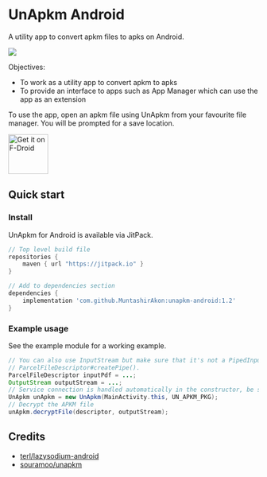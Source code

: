 # UnApkm Android

A utility app to convert apkm files to apks on Android.

[![](https://jitpack.io/v/MuntashirAkon/unapkm-android.svg)](https://jitpack.io/#MuntashirAkon/unapkm-android)

Objectives:
- To work as a utility app to convert apkm to apks
- To provide an interface to apps such as App Manager which can use the app as an extension

To use the app, open an apkm file using UnApkm from your favourite file manager. You will be prompted for a save location.

[<img src="https://fdroid.gitlab.io/artwork/badge/get-it-on.png"
     alt="Get it on F-Droid"
     height="80">](https://f-droid.org/packages/io.github.muntashirakon.unapkm/)

## Quick start

### Install
UnApkm for Android is available via JitPack.

```groovy
// Top level build file
repositories {
    maven { url "https://jitpack.io" }
}

// Add to dependencies section
dependencies {
    implementation 'com.github.MuntashirAkon:unapkm-android:1.2'
}
```

### Example usage
See the example module for a working example.

```java
// You can also use InputStream but make sure that it's not a PipedInputStream or a pipe created by
// ParcelFileDescriptor#createPipe().
ParcelFileDescriptor inputPdf = ...;
OutputStream outputStream = ...;
// Service connection is handled automatically in the constructor, be sure to run it in a worker thread
UnApkm unApkm = new UnApkm(MainActivity.this, UN_APKM_PKG);
// Decrypt the APKM file
unApkm.decryptFile(descriptor, outputStream);
```

## Credits
- [terl/lazysodium-android](https://github.com/terl/lazysodium-android)
- [souramoo/unapkm](https://github.com/souramoo/unapkm)
